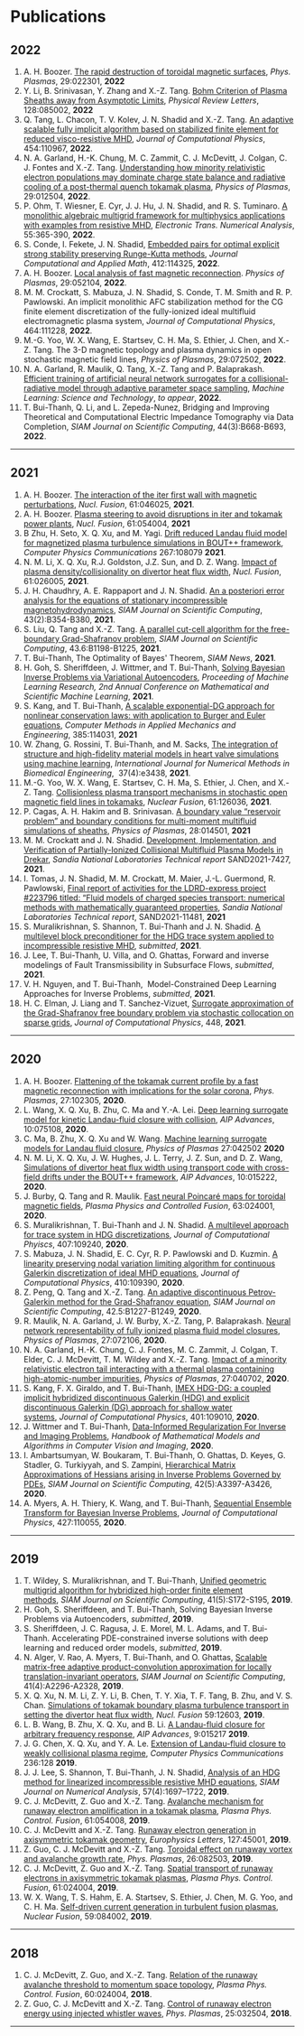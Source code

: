 # Publications

## 2022
1. A. H. Boozer. [The rapid destruction of toroidal magnetic surfaces](https://doi.org/10.1063/5.0076363), *Phys. Plasmas*, 29:022301, **2022**
1. Y. Li, B. Srinivasan, Y. Zhang and X.-Z. Tang. [Bohm Criterion of Plasma Sheaths away from Asymptotic Limits](https://doi.org/10.1103/PhysRevLett.128.085002), *Physical Review Letters*, 128:085002, **2022**
1. Q. Tang, L. Chacon, T. V. Kolev, J. N. Shadid and X.-Z. Tang. [An adaptive scalable fully implicit algorithm based on stabilized finite element for reduced visco-resistive MHD](https://doi.org/10.1016/j.jcp.2022.110967), *Journal of Computational Physics*, 454:110967, **2022**.
1. N. A. Garland, H.-K. Chung, M. C. Zammit, C. J. McDevitt, J. Colgan, C. J. Fontes and X.-Z. Tang. [Understanding how minority relativistic electron populations may dominate charge state balance and radiative cooling of a post-thermal quench tokamak plasma](https://doi.org/10.1063/5.0071996), *Physics of Plasmas*, 29:012504, **2022**.
1. P. Ohm, T. Wiesner, E. Cyr, J. J. Hu, J. N. Shadid, and R. S. Tuminaro. [A monolithic algebraic multigrid framework for multiphysics applications with examples from resistive MHD](https://etna.math.kent.edu/vol.55.2022/pp365-390.dir/pp365-390.pdf), *Electronic Trans. Numerical Analysis*, 55:365-390, **2022**.
1. S. Conde, I. Fekete, J. N. Shadid, [Embedded pairs for optimal explicit strong stability preserving Runge-Kutta methods](https://arxiv.org/abs/1806.08693), *Journal Computational and Applied Math*,  412:114325, **2022**.
1. A. H. Boozer. [Local analysis of fast magnetic reconnection](https://arxiv.org/pdf/2202.09494.pdf). *Physics of Plasmas*, 29:052104, **2022**.
1. M. M. Crockatt, S. Mabuza, J. N. Shadid, S. Conde, T. M. Smith and R. P. Pawlowski. An implicit monolithic AFC stabilization method for the CG finite element discretization of the fully-ionized ideal multifluid electromagnetic plasma system, *Journal of Computational Physics*, 464:111228, **2022**.
1. M.-G. Yoo, W. X. Wang, E. Startsev, C. H. Ma, S. Ethier, J. Chen, and X.-Z. Tang. The 3-D magnetic topology and plasma dynamics in open stochastic magnetic field lines, *Physics of Plasmas*, 29:072502, **2022**.
1. N. A. Garland, R. Maulik, Q. Tang, X.-Z. Tang and P. Balaprakash. [Efficient training of artificial neural network surrogates for a collisional-radiative model through adaptive parameter space sampling](https://arxiv.org/abs/2112.05325), *Machine Learning: Science and Technology*, *to appear*, **2022**.
1. T. Bui-Thanh, Q. Li,  and L. Zepeda-Nunez, Bridging and Improving Theoretical and Computational Electric Impedance Tomography via Data Completion, *SIAM Journal on Scientific Computing*, 44(3):B668-B693, **2022**.

----

## 2021
1. A. H. Boozer. [The interaction of the iter first wall with magnetic perturbations](https://doi.org/10.1088/1741-4326/abe226), *Nucl. Fusion*, 61:046025, **2021**.
1. A. H. Boozer. [Plasma steering to avoid disruptions in iter and tokamak power plants](https://doi.org/10.1088/1741-4326/abf292), *Nucl. Fusion*, 61:054004, **2021**
1. B Zhu, H. Seto, X. Q. Xu, and M. Yagi. [Drift reduced Landau fluid model for magnetized plasma turbulence simulations in BOUT++ framework](https://doi.org/10.1016/j.cpc.2021.108079), *Computer Physics Communications* 267:108079 **2021**.
1. N. M. Li, X. Q. Xu, R.J. Goldston, J.Z. Sun, and D. Z. Wang. [Impact of plasma density/collisionality on divertor heat flux width](https://doi.org/10.1088/1741-4326/abc839), *Nucl. Fusion*, 61:026005, **2021**.
1. J. H. Chaudhry, A. E. Rappaport and J. N. Shadid. [An a posteriori error analysis for the equations of stationary incompressible magnetohydrodynamics](https://doi.org/10.1137/20M1342975), *SIAM Journal on Scientific Computing*, 43(2):B354-B380, **2021**.
1. S. Liu, Q. Tang and X.-Z. Tang. [A parallel cut-cell algorithm for the free-boundary Grad-Shafranov problem](https://doi.org/10.1137/20M1385470), *SIAM Journal on Scientific Computing*, 43.6:B1198-B1225, **2021**.
1. T. Bui-Thanh, The Optimality of Bayes' Theorem, *SIAM News*, **2021**.
1. H. Goh,  S. Sheriffdeen, J. Wittmer, and T. Bui-Thanh, [Solving Bayesian Inverse Problems via Variational Autoencoders](https://arxiv.org/abs/1912.04212), *Proceeding of Machine Learning Research, 2nd Annual Conference on Mathematical and Scientific Machine Learning*, **2021**.
1. S. Kang, and T. Bui-Thanh, [A scalable exponential-DG approach for nonlinear conservation laws: with application to Burger and Euler equations](https://doi.org/10.1016/j.cma.2021.114031), *Computer Methods in Applied Mechanics and Engineering*, 385:114031, **2021**
1. W. Zhang, G. Rossini, T. Bui-Thanh, and M. Sacks, [The integration of structure and high-fidelity material models in heart valve simulations using machine learning](https://doi.org/10.1002/cnm.3438), *International Journal for Numerical Methods in Biomedical Engineering*,  37(4):e3438, **2021**.
1. M.-G. Yoo, W. X. Wang, E. Startsev, C. H. Ma, S. Ethier, J. Chen, and X.-Z. Tang. [Collisionless plasma transport mechanisms in stochastic open magnetic field lines in tokamaks](https://doi.org/10.1088/1741-4326/ac30c6), *Nuclear Fusion*, 61:126036, **2021**.
1. P. Cagas, A. H. Hakim and B. Srinivasan. [A boundary value “reservoir problem” and boundary conditions for multi-moment multifluid simulations of sheaths](https://doi.org/10.1063/5.0024510), *Physics of Plasmas*, 28:014501, **2021**
1. M. M. Crockatt and J. N. Shadid. [Development, Implementation, and Verification of Partially-Ionized Collisional Multifluid Plasma Models in Drekar](https://doi.org/10.2172/1817837), *Sandia National Laboratories Technical report* SAND2021-7427, **2021**.
1. I. Tomas, J. N. Shadid, M. M. Crockatt, M. Maier, J.-L. Guermond, R. Pawlowski, [Final report of activities for the LDRD-express project #223796 titled: “Fluid models of charged species transport: numerical methods with mathematically guaranteed properties](https://doi.org/10.2172/1822320), *Sandia National Laboratories Technical report*, SAND2021-11481, **2021** 
1. S. Muralikrishnan, S. Shannon, T. Bui-Thanh and J. N. Shadid. [A multilevel block preconditioner for the HDG trace system applied to incompressible resistive MHD](https://arxiv.org/abs/2012.07648), *submitted*, **2021**.
1. J. Lee, T. Bui-Thanh, U. Villa,  and O. Ghattas, Forward and inverse modelings of Fault Transmissibility in Subsurface Flows, *submitted*, **2021**.
1. V. H. Nguyen, and T. Bui-Thanh,  Model-Constrained Deep Learning Approaches for Inverse Problems, *submitted*, **2021**.
1. H. C. Elman, J. Liang and T. Sanchez-Vizuet, [Surrogate approximation of the Grad-Shafranov free boundary problem via stochastic collocation on sparse grids](https://www.sciencedirect.com/science/article/pii/S0021999121005945?dgcid=coauthor), *Journal of Computational Physics*, 448, **2021**.

----

## 2020
1. A. H. Boozer. [Flattening of the tokamak current profile by a fast magnetic reconnection with implications for the solar corona](https://doi.org/10.1063/5.0014107), *Phys. Plasmas*, 27:102305, **2020**.
1. L. Wang, X. Q. Xu, B. Zhu, C. Ma and Y.-A. Lei. [Deep learning surrogate model for kinetic Landau-fluid closure with collision](https://doi.org/10.1063/5.0010917), *AIP Advances*, 10:075108, **2020**.
1. C. Ma, B. Zhu, X. Q. Xu and W. Wang. [Machine learning surrogate models for Landau fluid closure](https://doi.org/10.1063/1.5129158), *Physics of Plasmas* 27:042502 **2020**
1. N. M. Li, X. Q. Xu, J. W. Hughes,  J. L. Terry, J. Z. Sun, and  D. Z. Wang, [Simulations of divertor heat flux width using transport code with cross-field drifts under the BOUT++ framework](https://doi.org/10.1063/1.5126884), *AIP Advances*, 10:015222, **2020**.
1. J. Burby, Q. Tang and R. Maulik. [Fast neural Poincaré maps for toroidal magnetic fields](https://doi.org/10.1088/1361-6587/abcbaa), *Plasma Physics and Controlled Fusion*, 63:024001, **2020**.
1. S. Muralikrishnan, T. Bui-Thanh and J. N. Shadid. [A multilevel approach for trace system in HDG discretizations](https://doi.org/10.1016/j.jcp.2020.109240), *Journal of Computational Phyiscs*, 407:109240, **2020**.
1. S. Mabuza, J. N. Shadid, E. C. Cyr, R. P. Pawlowski and D. Kuzmin. [A linearity preserving nodal variation limiting algorithm for continuous Galerkin discretization of ideal MHD equations](https://doi.org/10.1016/j.jcp.2020.109390), *Journal of Computational Physics*, 410:109390, **2020**.
1. Z. Peng, Q. Tang and X.-Z. Tang. [An adaptive discontinuous Petrov-Galerkin method for the Grad-Shafranov equation](https://doi.org/10.1137/19M1309894), *SIAM Journal on Scientific Computing*, 42.5:B1227-B1249, **2020**.
1. R. Maulik, N. A. Garland, J. W. Burby, X.-Z. Tang, P. Balaprakash. [Neural network representability of fully ionized plasma fluid model closures](https://doi.org/10.1063/5.0006457), *Physics of Plasmas*, 27:072106, **2020**.
1. N. A. Garland, H.-K. Chung, C. J. Fontes, M. C. Zammit, J. Colgan, T. Elder, C. J. McDevitt, T. M. Wildey and X.-Z. Tang. [Impact of a minority relativistic electron tail interacting with a thermal plasma containing high-atomic-number impurities](https://doi.org/10.1063/5.0003638), *Physics of Plasmas*, 27:040702, **2020**.
1. S. Kang, F. X. Giraldo,  and T. Bui-Thanh, [IMEX HDG-DG: a coupled implicit hybridized discontinuous Galerkin (HDG) and explicit discontinuous Galerkin (DG) approach for shallow water systems](https://doi.org/10.1016/j.jcp.2019.109010), *Journal of Computational Physics*, 401:109010, **2020**.
1. J. Wittmer and T. Bui-Thanh, [Data-Informed Regularization For Inverse and Imaging Problems](https://doi.org/10.1007/978-3-030-03009-4_77-1), *Handbook of Mathematical Models and Algorithms in Computer Vision and Imaging*, **2020**.
1. I. Ambartsumyan, W. Boukaram, T. Bui-Thanh, O. Ghattas, D. Keyes, G. Stadler, G. Turkiyyah, and S. Zampini, [Hierarchical Matrix Approximations of Hessians arising in Inverse Problems Governed by PDEs](https://doi.org/10.1137/19M1270367), *SIAM Journal on Scientific Computing*, 42(5):A3397-A3426, **2020**.
1. A. Myers, A. H. Thiery, K. Wang, and T. Bui-Thanh, [Sequential Ensemble Transform for Bayesian Inverse Problems](https://doi.org/10.1016/j.jcp.2020.110055), *Journal of Computational Physics*, 427:110055, **2020**.


---

## 2019
1. T. Wildey, S. Muralikrishnan, and T. Bui-Thanh, [Unified geometric multigrid algorithm for hybridized high-order finite element methods](https://doi.org/10.1137/18M1193505), *SIAM Journal on Scientific Computing*, 41(5):S172-S195, **2019**.
1. H. Goh, S. Sheriffdeen, and T. Bui-Thanh, Solving Bayesian Inverse Problems via Autoencoders, *submitted*, **2019**.
1. S. Sheriffdeen, J. C. Ragusa, J. E. Morel, M. L. Adams, and T. Bui-Thanh. Accelerating PDE-constrained inverse solutions with deep learning and reduced order models, *submitted*, **2019**.
1. N. Alger, V. Rao, A. Myers, T. Bui-Thanh, and O. Ghattas, [Scalable matrix-free adaptive product-convolution approximation for locally translation-invariant operators](https://doi.org/10.1137/18M1189324), *SIAM Journal on Scientific Computing*, 41(4):A2296-A2328, **2019**.
1. X. Q. Xu, N. M. Li, Z. Y. Li, B. Chen, T. Y. Xia, T. F. Tang, B. Zhu, and V. S. Chan. [Simulations of tokamak boundary plasma turbulence transport in setting the divertor heat flux width](https://doi.org/10.1088/1741-4326/ab430d), *Nucl. Fusion* 59:12603, **2019**.
1. L. B. Wang, B. Zhu, X. Q. Xu, and B. Li. [A Landau-fluid closure for arbitrary frequency response](https://doi.org/10.1063/1.5063916), *AIP Advances*, 9:015217 **2019**.
1.  J. G. Chen, X. Q. Xu, and Y. A. Le. [Extension of Landau-fluid closure to weakly collisional plasma regime](https://doi.org/10.1016/j.cpc.2018.10.024), *Computer Physics Communications* 236:128 **2019**.
1. J. J. Lee, S. Shannon, T. Bui-Thanh, J. N. Shadid, [Analysis of an HDG method for linearized incompressible resistive MHD equations](https://doi.org/10.1137/18M1166729), *SIAM Journal on Numerical Analysis*, 57(4):1697–1722, **2019**.
1. C. J. McDevitt, Z. Guo and X.-Z. Tang. [Avalanche mechanism for runaway electron amplification in a tokamak plasma](https://doi.org/10.1088/1361-6587/ab0d6d
), *Plasma Phys. Control. Fusion*, 61:054008, **2019**.
1. C. J. McDevitt and X.-Z. Tang. [Runaway electron generation in axisymmetric tokamak geometry](https://doi.org/10.1209/0295-5075/127/45001), *Europhysics Letters*, 127:45001, **2019**.
1. Z. Guo, C. J. McDevitt and X.-Z. Tang. [Toroidal effect on runaway vortex and avalanche growth rate](https://doi.org/10.1063/1.5055874), *Phys. Plasmas*, 26:082503, **2019**.
1. C. J. McDevitt, Z. Guo and X.-Z. Tang. [Spatial transport of runaway electrons in axisymmetric tokamak plasmas](https://doi.org/10.1088/1361-6587/aaf4d1), *Plasma Phys. Control. Fusion*, 61:024004, **2019**.
1. W. X. Wang, T. S. Hahm, E. A. Startsev, S. Ethier, J. Chen, M. G. Yoo, and C. H. Ma. [Self-driven current generation in turbulent fusion plasmas](https://doi.org/10.1088/1741-4326/ab266d), *Nuclear Fusion*, 59:084002, **2019**.

---

## 2018
1. C. J. McDevitt, Z. Guo, and X.-Z. Tang. [Relation of the runaway avalanche threshold to momentum space topology](https://doi.org/10.1088/1361-6587/aa9b3f), *Plasma Phys. Control. Fusion*, 60:024004, **2018**.
1. Z. Guo, C. J. McDevitt and X.-Z. Tang. [Control of runaway electron energy using injected whistler waves](https://doi.org/10.1063/1.5019381), *Phys. Plasmas*, 25:032504, **2018**.

---

<script type="text/x-mathjax-config">MathJax.Hub.Config({TeX: {equationNumbers: {autoNumber: "all"}}, tex2jax: {inlineMath: [['$','$']]}});</script>
<script type="text/javascript" src="https://cdnjs.cloudflare.com/ajax/libs/mathjax/2.7.2/MathJax.js?config=TeX-AMS_HTML"></script>
